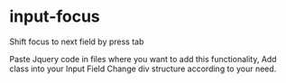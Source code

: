 # input-focus
Shift focus to next field by press tab

Paste Jquery code in files where you want to add this functionality, 
Add class into your Input Field
Change div structure according to your need.
